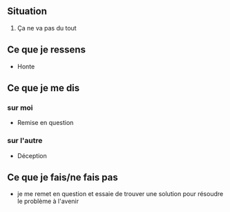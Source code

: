 ## Situation

1. Ça ne va pas du tout

## Ce que je ressens
- Honte


## Ce que je me dis

### sur moi
- Remise en question


### sur l'autre
- Déception

## Ce que je fais/ne fais pas
- je me remet en question et essaie de trouver une solution pour résoudre le problème à l'avenir

